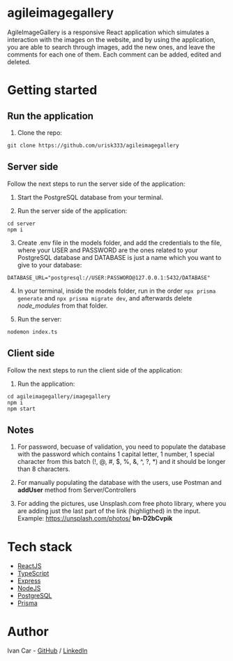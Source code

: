 # agileimagegallery

AgileImageGallery is a responsive React application which simulates a interaction with the images on the website, and by using the application, you are able to search through images, add the new ones, and leave the comments for each one of them. Each comment can be added, edited and deleted.

# Getting started

## Run the application

1. Clone the repo:

```
git clone https://github.com/urisk333/agileimagegallery
```

## Server side

Follow the next steps to run the server side of the application:

1. Start the PostgreSQL database from your terminal.

2. Run the server side of the application:

```
cd server
npm i
```

3. Create .env file in the models folder, and add the credentials to the file, where your USER and PASSWORD are the ones related to your PostgreSQL database and DATABASE is just a name which you want to give to your database:

```
DATABASE_URL="postgresql://USER:PASSWORD@127.0.0.1:5432/DATABASE"
```

4. In your terminal, inside the models folder, run in the order `npx prisma generate` and `npx prisma migrate dev`, and afterwards delete _node_modules_ from that folder.

5. Run the server:

```
nodemon index.ts
```

## Client side

Follow the next steps to run the client side of the application:

1. Run the application:

```
cd agileimagegallery/imagegallery
npm i
npm start
```

## Notes

1. For password, becuase of validation, you need to populate the database with the password which contains 1 capital letter, 1 number, 1 special character from this batch (!, @, #, $, %, &, ^, ?, \*) and it should be longer than 8 characters.

2. For manually populating the database with the users, use Postman and **addUser** method from Server/Controllers

3. For adding the pictures, use Unsplash.com free photo library, where you are adding just the last part of the link (highligthed) in the input.
   Example: https://unsplash.com/photos/ **bn-D2bCvpik**

# Tech stack

- [ReactJS](https://reactjs.org)
- [TypeScript](https://www.typescriptlang.org/)
- [Express](https://expressjs.com/)
- [NodeJS](https://nodejs.org/en/)
- [PostgreSQL](https://www.postgresql.org/)
- [Prisma](https://www.prisma.io/)

# Author

Ivan Car - [GitHub](https://github.com/urisk333) / [LinkedIn](https://www.linkedin.com/in/ivan-car/)
